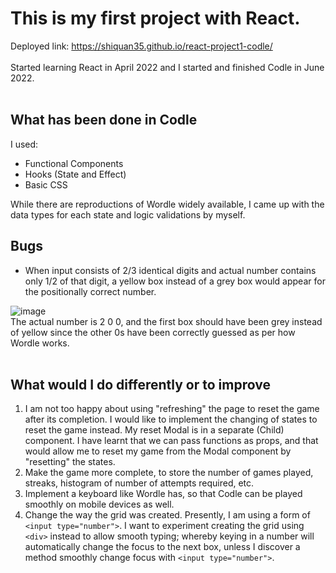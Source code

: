 # This is my first project with React.
Deployed link:
https://shiquan35.github.io/react-project1-codle/
<br>
<br>
Started learning React in April 2022 and I started and finished Codle in June 2022.
<br>
<br>
## What has been done in Codle
I used:
<br>
- Functional Components
- Hooks (State and Effect)
- Basic CSS

While there are reproductions of Wordle widely available, I came up with the data types for each state and logic validations by myself.
<br>
## Bugs
- When input consists of 2/3 identical digits and actual number contains only 1/2 of that digit, a yellow box instead of a grey box would appear for the positionally correct number.

![image](https://user-images.githubusercontent.com/86793931/177531450-53db20bf-1d3f-4722-94e6-945abcc4e321.png)
<br>
The actual number is 2 0 0, and the first box should have been grey instead of yellow since the other 0s have been correctly guessed as per how Wordle works.
<br>
<br>
## What would I do differently or to improve
1. I am not too happy about using "refreshing" the page to reset the game after its completion. I would like to implement the changing of states to reset the game instead. My reset Modal is in a separate (Child) component. I have learnt that we can pass functions as props, and that would allow me to reset my game from the Modal component by "resetting" the states.
2. Make the game more complete, to store the number of games played, streaks, histogram of number of attempts required, etc.
3. Implement a keyboard like Wordle has, so that Codle can be played smoothly on mobile devices as well.
4. Change the way the grid was created. Presently, I am using a form of `<input type="number">`. I want to experiment creating the grid using `<div>` instead to allow smooth typing; whereby keying in a number will automatically change the focus to the next box, unless I discover a method smoothly change focus with `<input type="number">`.


